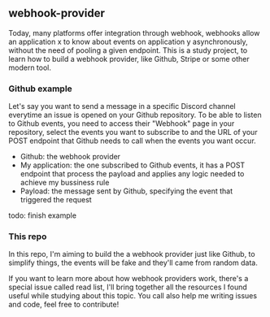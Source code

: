 ## webhook-provider

Today, many platforms offer integration through webhook, webhooks allow an application x to know about events on application y asynchronously, without the need of pooling a given endpoint. This is a study project, to learn how to build a webhook provider, like Github, Stripe or some other modern tool. 

### Github example

Let's say you want to send a message in a specific Discord channel everytime an issue is opened on your Github repository. To be able to listen to Github events, you need to access their "Webhook" page in your repository, select the events you want to subscribe to and the URL of your POST endpoint that Github needs to call when the events you want occur. 

- Github: the webhook provider
- My application: the one subscribed to Github events, it has a POST endpoint that process the payload and applies any logic needed to achieve my bussiness rule
- Payload: the message sent by Github, specifying the event that triggered the request

todo: finish example

### This repo


In this repo, I'm aiming to build the a webhook provider just like Github, to simplify things, the events will be fake and they'll came from random data.

If you want to learn more about how webhook providers work, there's a special issue called read list, I'll bring together all the resources I found useful while studying about this topic. You call also help me writing issues and code, feel free to contribute!
